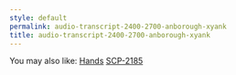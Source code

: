 ```yaml
---
style: default
permalink: audio-transcript-2400-2700-anborough-xyank
title: audio-transcript-2400-2700-anborough-xyank
---
```

You may also like:
[Hands](http://scp-wiki.net/hands)
[SCP-2185](http://scp-wiki.net/scp-2185)